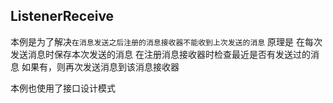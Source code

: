 ## ListenerReceive

本例是为了解决`在消息发送之后注册的消息接收器不能收到上次发送的消息`
原理是
在每次发送消息时保存本次发送的消息
在注册消息接收器时检查最近是否有发送过的消息
如果有，则再次发送消息到该消息接收器


本例也使用了接口设计模式